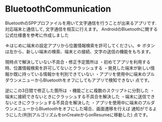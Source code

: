 # BluetoothCommunication
BluetoothのSPPプロファイルを用いて文字通信を行うことが出来るアプリです.
対応端末と通信して, 文字通信を相互に行えます。
AndroidのBluetoothに関する公式仕様書を参考に作成しました

☆はじめに端末の設定アプリから位置情報検索を許可してください。☆
ボタンは左から、新しい端末の検索、端末との接続、文字の送信の機能をもちます。

現時点で解決していない不具合・修正予定箇所は
・初めてアプリを利用する時、位置情報検索を許可してないとクラッシュする
・発見した端末が新しい情報か既に持っている情報かを判別できていない
・アプリを使用中に端末のプルダウンメニューからBluetoothをオフにしてもアプリで検知できない
点です。

逆にこの3日間で修正した箇所は
・機能ごとに複数のスクリプトに分割した
・端末に接続できないときにクラッシュする不具合を解決した
・端末に送信できないときにクラッシュする不具合を解決した
・アプリを使用中に端末のプルダウンメニューからBluetoothをオフにした場合、画面遷移を行えば
通知がでるようにした(判別アルゴリズムをonCreateからonResumeに移動した)
点です。
